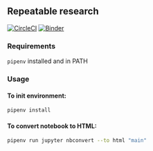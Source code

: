 ## Repeatable research
[![CircleCI](https://circleci.com/gh/PhilSk/repeatable_research.svg?style=svg)](https://circleci.com/gh/PhilSk/repeatable_research)
[![Binder](https://mybinder.org/badge.svg)](https://mybinder.org/v2/gh/PhilSk/repeatable_research/master)

### Requirements
`pipenv` installed and in PATH

### Usage

#### To init environment:
```bash
pipenv install
```

#### To convert notebook to HTML:
```bash
pipenv run jupyter nbconvert --to html "main"
```